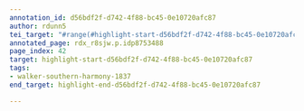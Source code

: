 ```yaml
---
annotation_id: d56bdf2f-d742-4f88-bc45-0e10720afc87
author: rdunn5
tei_target: "#range(#highlight-start-d56bdf2f-d742-4f88-bc45-0e10720afc87, #highlight-end-d56bdf2f-d742-4f88-bc45-0e10720afc87)"
annotated_page: rdx_r8sjw.p.idp8753488
page_index: 42
target: highlight-start-d56bdf2f-d742-4f88-bc45-0e10720afc87
tags:
- walker-southern-harmony-1837
end_target: highlight-end-d56bdf2f-d742-4f88-bc45-0e10720afc87

---
```

